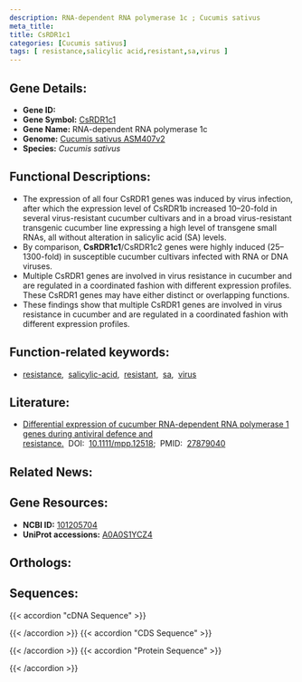 ```yaml
---
description: RNA-dependent RNA polymerase 1c ; Cucumis sativus
meta_title:
title: CsRDR1c1
categories: [Cucumis sativus]
tags: [ resistance,salicylic acid,resistant,sa,virus ]
---
```


## Gene Details:
- **Gene ID:** []()
- **Gene Symbol:** <u>CsRDR1c1</u>
- **Gene Name:** RNA-dependent RNA polymerase 1c
- **Genome:** [Cucumis sativus ASM407v2](https://ensembl.gramene.org/Cucumis_sativus/Info/Index)
- **Species:** *Cucumis sativus*

## Functional Descriptions:
   - The expression of all four CsRDR1 genes was induced by virus infection, after which the expression level of CsRDR1b increased 10–20-fold in several virus-resistant cucumber cultivars and in a broad virus-resistant transgenic cucumber line expressing a high level of transgene small RNAs, all without alteration in salicylic acid (SA) levels.
   - By comparison, **CsRDR1c1**/CsRDR1c2 genes were highly induced (25–1300-fold) in susceptible cucumber cultivars infected with RNA or DNA viruses.
   - Multiple CsRDR1 genes are involved in virus resistance in cucumber and are regulated in a coordinated fashion with different expression profiles. These CsRDR1 genes may have either distinct or overlapping functions.
   - These findings show that multiple CsRDR1 genes are involved in virus resistance in cucumber and are regulated in a coordinated fashion with different expression profiles.

## Function-related keywords:
   - [resistance](/tags/resistance/),&nbsp;&nbsp;[salicylic-acid](/tags/salicylic-acid/),&nbsp;&nbsp;[resistant](/tags/resistant/),&nbsp;&nbsp;[sa](/tags/sa/),&nbsp;&nbsp;[virus](/tags/virus/)

## Literature:
   - [Differential expression of cucumber RNA-dependent RNA polymerase 1 genes during antiviral defence and resistance.](https://doi.org/10.1111/mpp.12518)&nbsp;&nbsp;DOI:&nbsp;&nbsp;[10.1111/mpp.12518](https://doi.org/10.1111/mpp.12518);&nbsp;&nbsp;PMID:&nbsp;&nbsp;[27879040](https://pubmed.ncbi.nlm.nih.gov/27879040/)

## Related News:

## Gene Resources:
- **NCBI ID:**  [101205704](https://www.ncbi.nlm.nih.gov/gene/?term=101205704)
- **UniProt accessions:**  [A0A0S1YCZ4](https://www.uniprot.org/uniprotkb/A0A0S1YCZ4/entry)

## Orthologs:

## Sequences:
{{< accordion "cDNA Sequence" >}}

{{< /accordion >}}
{{< accordion "CDS Sequence" >}}

{{< /accordion >}}
{{< accordion "Protein Sequence" >}}

{{< /accordion >}}
